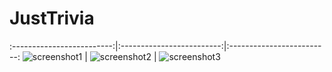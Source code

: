 # JustTrivia

:-------------------------:|:-------------------------:|:-------------------------:
![screenshot1](https://user-images.githubusercontent.com/71199904/147749298-9d596870-7844-4cbd-96d3-9c98563753db.jpg) |  ![screenshot2](https://user-images.githubusercontent.com/71199904/147749300-7e30470f-b9b3-4418-9d42-d93a0f4bce03.jpg) | ![screenshot3](https://user-images.githubusercontent.com/71199904/147749301-f44b50ed-8774-42f4-8a9a-e86818e894d1.jpg)
